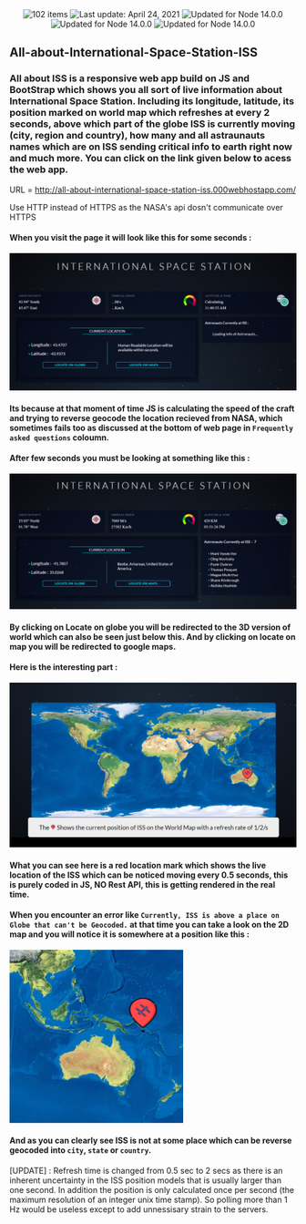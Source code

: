 
<div align="center">
  <img src="https://img.shields.io/badge/User%20Count-8-blue" alt="102 items">    <img id="last-update-badge" src="https://img.shields.io/badge/Open%20Source-%E2%9D%A4%EF%B8%8F-green" alt="Last update: April 24, 2021">    <img src="https://img.shields.io/badge/Libraries-Discord-red" alt="Updated for Node 14.0.0">     <img src="https://img.shields.io/badge/Libraries-Discord--Webhook-red" alt="Updated for Node 14.0.0">    <img src="https://img.shields.io/badge/Last%20Update-4%2F%20May%2F%202021-yellowgreen" alt="Updated for Node 14.0.0">
</div>

## All-about-International-Space-Station-ISS
### All about ISS is a responsive web app build on JS and BootStrap which shows you all sort of live information about International Space Station. Including its longitude, latitude, its position marked on world map which refreshes at every 2 seconds, above which part of the globe ISS is currently moving (city, region and country), how many and all astraunauts names which are on ISS sending critical info to earth right now and much more. You can click on the link given below to acess the web app.

URL = http://all-about-international-space-station-iss.000webhostapp.com/

Use HTTP instead of HTTPS as the NASA's api dosn't communicate over HTTPS 

#### When you visit the page it will look like this for some seconds : 
![GitHub Logo](/components/ss1.png)
#### Its because at that moment of time JS is calculating the speed of the craft and trying to reverse geocode the location recieved from NASA, which sometimes fails too as discussed at the bottom of web page in `Frequently asked questions` coloumn.

#### After few seconds you must be looking at something like this :
![GitHub Logo](/components/ss2.png)
#### By clicking on Locate on globe you will be redirected to the 3D version of world which can also be seen just below this. And by clicking on locate on map you will be redirected to google maps.

#### Here is the interesting part :
![GitHub Logo](/components/ss3.png)
#### What you can see here is a red location mark which shows the live location of the ISS which can be noticed moving every 0.5 seconds, this is purely coded in JS, NO Rest API, this is getting rendered in the real time.

#### When you encounter an error like `Currently, ISS is above a place on Globe that can't be Geocoded.` at that time you can take a look on the 2D map and you will notice it is somewhere at a position like this :
![GitHub Logo](/components/ss4.png)

#### And as you can clearly see ISS is not at some place which can be reverse geocoded into `city`, `state` or `country`.

[UPDATE] : Refresh time is changed from 0.5 sec to 2 secs as there is an inherent uncertainty in the ISS position models that is usually larger than one second. In addition the position is only calculated once per second (the maximum resolution of an integer unix time stamp). So polling more than 1 Hz would be useless except to add unnessisary strain to the servers.
